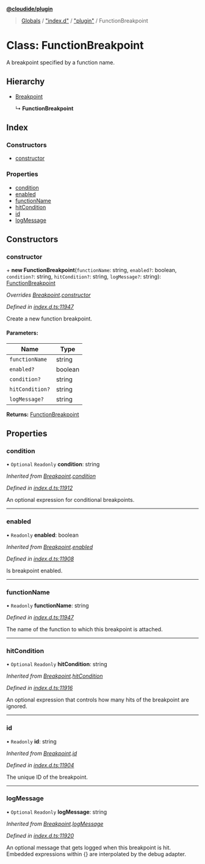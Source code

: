 **[@cloudide/plugin](../README.md)**

> [Globals](../README.md) / ["index.d"](../modules/_index_d_.md) / ["plugin"](../modules/_index_d_._plugin_.md) / FunctionBreakpoint

# Class: FunctionBreakpoint

A breakpoint specified by a function name.

## Hierarchy

* [Breakpoint](_index_d_._plugin_.breakpoint.md)

  ↳ **FunctionBreakpoint**

## Index

### Constructors

* [constructor](_index_d_._plugin_.functionbreakpoint.md#constructor)

### Properties

* [condition](_index_d_._plugin_.functionbreakpoint.md#condition)
* [enabled](_index_d_._plugin_.functionbreakpoint.md#enabled)
* [functionName](_index_d_._plugin_.functionbreakpoint.md#functionname)
* [hitCondition](_index_d_._plugin_.functionbreakpoint.md#hitcondition)
* [id](_index_d_._plugin_.functionbreakpoint.md#id)
* [logMessage](_index_d_._plugin_.functionbreakpoint.md#logmessage)

## Constructors

### constructor

\+ **new FunctionBreakpoint**(`functionName`: string, `enabled?`: boolean, `condition?`: string, `hitCondition?`: string, `logMessage?`: string): [FunctionBreakpoint](_index_d_._plugin_.functionbreakpoint.md)

*Overrides [Breakpoint](_index_d_._plugin_.breakpoint.md).[constructor](_index_d_._plugin_.breakpoint.md#constructor)*

*Defined in [index.d.ts:11947](https://github.com/shuyaqian/cloudide-plugin-api/blob/6d83fa1/index.d.ts#L11947)*

Create a new function breakpoint.

#### Parameters:

Name | Type |
------ | ------ |
`functionName` | string |
`enabled?` | boolean |
`condition?` | string |
`hitCondition?` | string |
`logMessage?` | string |

**Returns:** [FunctionBreakpoint](_index_d_._plugin_.functionbreakpoint.md)

## Properties

### condition

• `Optional` `Readonly` **condition**: string

*Inherited from [Breakpoint](_index_d_._plugin_.breakpoint.md).[condition](_index_d_._plugin_.breakpoint.md#condition)*

*Defined in [index.d.ts:11912](https://github.com/shuyaqian/cloudide-plugin-api/blob/6d83fa1/index.d.ts#L11912)*

An optional expression for conditional breakpoints.

___

### enabled

• `Readonly` **enabled**: boolean

*Inherited from [Breakpoint](_index_d_._plugin_.breakpoint.md).[enabled](_index_d_._plugin_.breakpoint.md#enabled)*

*Defined in [index.d.ts:11908](https://github.com/shuyaqian/cloudide-plugin-api/blob/6d83fa1/index.d.ts#L11908)*

Is breakpoint enabled.

___

### functionName

• `Readonly` **functionName**: string

*Defined in [index.d.ts:11947](https://github.com/shuyaqian/cloudide-plugin-api/blob/6d83fa1/index.d.ts#L11947)*

The name of the function to which this breakpoint is attached.

___

### hitCondition

• `Optional` `Readonly` **hitCondition**: string

*Inherited from [Breakpoint](_index_d_._plugin_.breakpoint.md).[hitCondition](_index_d_._plugin_.breakpoint.md#hitcondition)*

*Defined in [index.d.ts:11916](https://github.com/shuyaqian/cloudide-plugin-api/blob/6d83fa1/index.d.ts#L11916)*

An optional expression that controls how many hits of the breakpoint are ignored.

___

### id

• `Readonly` **id**: string

*Inherited from [Breakpoint](_index_d_._plugin_.breakpoint.md).[id](_index_d_._plugin_.breakpoint.md#id)*

*Defined in [index.d.ts:11904](https://github.com/shuyaqian/cloudide-plugin-api/blob/6d83fa1/index.d.ts#L11904)*

The unique ID of the breakpoint.

___

### logMessage

• `Optional` `Readonly` **logMessage**: string

*Inherited from [Breakpoint](_index_d_._plugin_.breakpoint.md).[logMessage](_index_d_._plugin_.breakpoint.md#logmessage)*

*Defined in [index.d.ts:11920](https://github.com/shuyaqian/cloudide-plugin-api/blob/6d83fa1/index.d.ts#L11920)*

An optional message that gets logged when this breakpoint is hit. Embedded expressions within {} are interpolated by the debug adapter.
